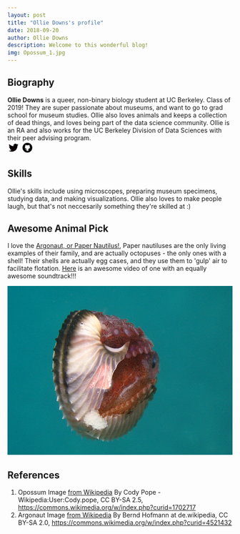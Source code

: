 ```yaml
---
layout: post
title: "Ollie Downs's profile"
date: 2018-09-20
author: Ollie Downs
description: Welcome to this wonderful blog!
img: Opossum_1.jpg
---
```


## Biography

**Ollie Downs** is a queer, non-binary biology student at UC Berkeley. Class of 2019! They are super passionate about museums, and want to go to grad school for museum studies. Ollie also loves animals and keeps a collection of dead things, and loves being part of the data science community. Ollie is an RA and also works for the UC Berkeley Division of Data Sciences with their peer advising program.  
<a href="https://twitter.com/ollieinmuseums"><img src="../assets/img/twitter2.png" width="27" height="27"></a>
 <a href="https://github.com/odowns"><img src="../assets/img/github2.png" width="27" height="27"></a>

## Skills

Ollie's skills include using microscopes, preparing museum specimens, studying data, and making visualizations. Ollie also loves to make people laugh, but that's not neccesarily something they're skilled at :)

## Awesome Animal Pick

I love the [Argonaut, or Paper Nautilus!](https://en.wikipedia.org/wiki/Argonaut_(animal)), Paper nautiluses are the only living examples of their family, and are actually octopuses - the only ones with a shell! Their shells are actually egg cases, and they use them to 'gulp' air to facilitate flotation. [Here](https://www.youtube.com/watch?v=SbZePKLDxNk) is an awesome video of one with an equally awesome soundtrack!!!

<center><p><img src="../assets/img/Papierboot_Argonauta_200705181139.jpg" alt=""></p></center>


## References

1. Opossum Image [from Wikipedia](https://commons.wikimedia.org/wiki/File:Opossum_1.jpg) By Cody Pope - Wikipedia:User:Cody.pope, CC BY-SA 2.5, https://commons.wikimedia.org/w/index.php?curid=1702717
2. Argonaut Image [from Wikipedia](https://commons.wikimedia.org/wiki/File:Papierboot_Argonauta_200705181139.jpg) By Bernd Hofmann at de.wikipedia, CC BY-SA 2.0, https://commons.wikimedia.org/w/index.php?curid=4521432
